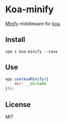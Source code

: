# Koa-minify

[Minify](https://coderaiser.github.io/minify "Minify") middleware for [koa](http://koajs.com/ "Koa").

## Install

`npm i koa-minify --save`

## Use

```js
app.use(koaMinify({
    dir: __dirname
}));
```

## License

MIT
